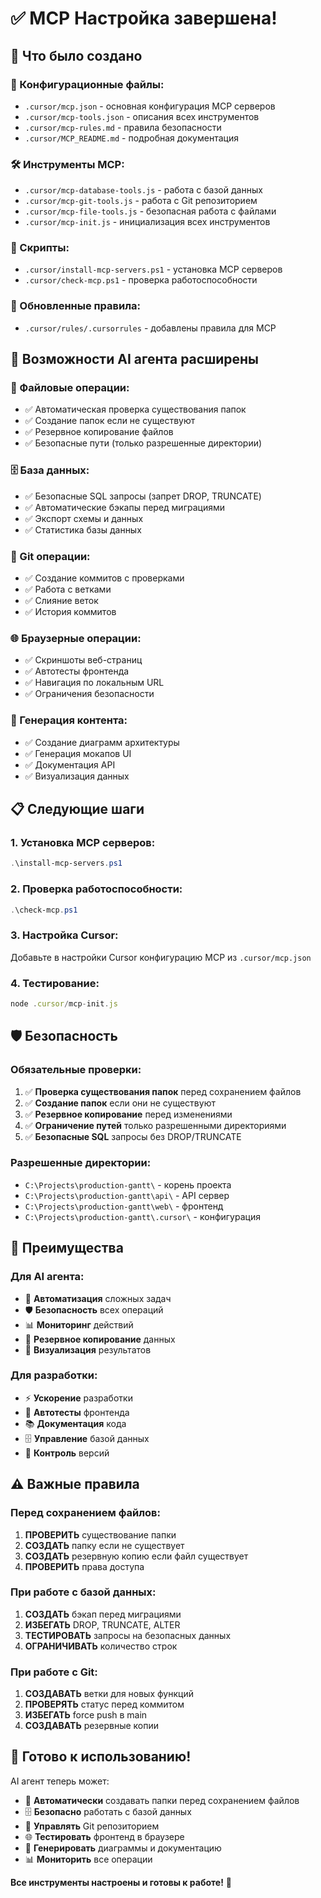 # ✅ MCP Настройка завершена!

## 🎉 Что было создано

### 📁 Конфигурационные файлы:
- `.cursor/mcp.json` - основная конфигурация MCP серверов
- `.cursor/mcp-tools.json` - описания всех инструментов
- `.cursor/mcp-rules.md` - правила безопасности
- `.cursor/MCP_README.md` - подробная документация

### 🛠️ Инструменты MCP:
- `.cursor/mcp-database-tools.js` - работа с базой данных
- `.cursor/mcp-git-tools.js` - работа с Git репозиторием  
- `.cursor/mcp-file-tools.js` - безопасная работа с файлами
- `.cursor/mcp-init.js` - инициализация всех инструментов

### 📜 Скрипты:
- `.cursor/install-mcp-servers.ps1` - установка MCP серверов
- `.cursor/check-mcp.ps1` - проверка работоспособности

### 🔧 Обновленные правила:
- `.cursor/rules/.cursorrules` - добавлены правила для MCP

## 🚀 Возможности AI агента расширены

### 📁 Файловые операции:
- ✅ Автоматическая проверка существования папок
- ✅ Создание папок если не существуют
- ✅ Резервное копирование файлов
- ✅ Безопасные пути (только разрешенные директории)

### 🗄️ База данных:
- ✅ Безопасные SQL запросы (запрет DROP, TRUNCATE)
- ✅ Автоматические бэкапы перед миграциями
- ✅ Экспорт схемы и данных
- ✅ Статистика базы данных

### 🔄 Git операции:
- ✅ Создание коммитов с проверками
- ✅ Работа с ветками
- ✅ Слияние веток
- ✅ История коммитов

### 🌐 Браузерные операции:
- ✅ Скриншоты веб-страниц
- ✅ Автотесты фронтенда
- ✅ Навигация по локальным URL
- ✅ Ограничения безопасности

### 🎨 Генерация контента:
- ✅ Создание диаграмм архитектуры
- ✅ Генерация мокапов UI
- ✅ Документация API
- ✅ Визуализация данных

## 📋 Следующие шаги

### 1. Установка MCP серверов:
```powershell
.\install-mcp-servers.ps1
```

### 2. Проверка работоспособности:
```powershell
.\check-mcp.ps1
```

### 3. Настройка Cursor:
Добавьте в настройки Cursor конфигурацию MCP из `.cursor/mcp.json`

### 4. Тестирование:
```javascript
node .cursor/mcp-init.js
```

## 🛡️ Безопасность

### Обязательные проверки:
1. ✅ **Проверка существования папок** перед сохранением файлов
2. ✅ **Создание папок** если они не существуют  
3. ✅ **Резервное копирование** перед изменениями
4. ✅ **Ограничение путей** только разрешенными директориями
5. ✅ **Безопасные SQL** запросы без DROP/TRUNCATE

### Разрешенные директории:
- `C:\Projects\production-gantt\` - корень проекта
- `C:\Projects\production-gantt\api\` - API сервер
- `C:\Projects\production-gantt\web\` - фронтенд
- `C:\Projects\production-gantt\.cursor\` - конфигурация

## 🎯 Преимущества

### Для AI агента:
- 🚀 **Автоматизация** сложных задач
- 🛡️ **Безопасность** всех операций
- 📊 **Мониторинг** действий
- 🔄 **Резервное копирование** данных
- 🎨 **Визуализация** результатов

### Для разработки:
- ⚡ **Ускорение** разработки
- 🧪 **Автотесты** фронтенда
- 📚 **Документация** кода
- 🗄️ **Управление** базой данных
- 🔄 **Контроль** версий

## ⚠️ Важные правила

### Перед сохранением файлов:
1. **ПРОВЕРИТЬ** существование папки
2. **СОЗДАТЬ** папку если не существует
3. **СОЗДАТЬ** резервную копию если файл существует
4. **ПРОВЕРИТЬ** права доступа

### При работе с базой данных:
1. **СОЗДАТЬ** бэкап перед миграциями
2. **ИЗБЕГАТЬ** DROP, TRUNCATE, ALTER
3. **ТЕСТИРОВАТЬ** запросы на безопасных данных
4. **ОГРАНИЧИВАТЬ** количество строк

### При работе с Git:
1. **СОЗДАВАТЬ** ветки для новых функций
2. **ПРОВЕРЯТЬ** статус перед коммитом
3. **ИЗБЕГАТЬ** force push в main
4. **СОЗДАВАТЬ** резервные копии

## 🎉 Готово к использованию!

AI агент теперь может:
- 🔧 **Автоматически** создавать папки перед сохранением файлов
- 🗄️ **Безопасно** работать с базой данных
- 🔄 **Управлять** Git репозиторием
- 🌐 **Тестировать** фронтенд в браузере
- 🎨 **Генерировать** диаграммы и документацию
- 📊 **Мониторить** все операции

**Все инструменты настроены и готовы к работе!** 🚀

